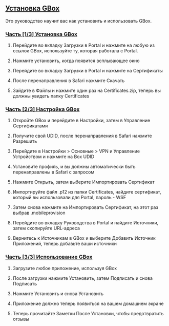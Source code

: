 ## [Установка GBox](accent://)

Это руководство научит вас как установить и использовать GBox.

### [Часть [1/3] Установка GBox](accent://)

1. Перейдите во вкладку Загрузки в Portal и нажмите на любую из ссылок GBox, используйте ту, которая работала с Portal.

2. Нажмите установить, когда появится всплывающее окно

3. Перейдите во вкладку Загрузки в Portal и нажмите на Сертификаты

4. После перенаправления в Safari нажмите Скачать

5. Зайдите в Файлы и нажмите один раз на Certificates.zip, теперь вы должны увидеть папку Certificates

### [Часть [2/3] Настройка GBox](accent://)

1. Откройте GBox и перейдите в Настройки, затем в Управление Сертификатами

2. Получите свой UDID, после перенаправления в Safari нажмите Разрешить

3. Перейдите в Настройки > Основные > VPN и Управление Устройством и нажмите на Box UDID

4. Установите профиль, и вы должны автоматически быть перенаправлены в Safari с запросом

5. Нажмите Открыть, затем выберите Импортировать Сертификат

6. Импортируйте файл .p12 из папки Certificates, найдите сертификат, который вы использовали для Portal, пароль - WSF

7. Затем снова нажмите на Импортировать Сертификат, на этот раз выбрав .mobileprovision

8. Перейдите во вкладку Руководства в Portal и найдите Источники, затем скопируйте URL-адреса

9. Вернитесь к Источникам в GBox и выберите Добавить Источник Приложений, теперь добавьте ваши источники

### [Часть [3/3] Использование GBox](accent://)

1. Загрузите любое приложение, используя GBox

2. После загрузки нажмите Установить, затем Подписать и снова Подписать

3. Нажмите Установить и снова Установить

4. Приложение должно теперь появиться на вашем домашнем экране

5. Теперь прочитайте Заметки После Установки, чтобы предотвратить отзывы
